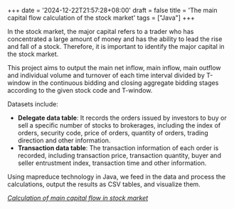 +++
date = '2024-12-22T21:57:28+08:00'
draft = false
title = 'The main capital flow calculation of the stock market'
tags = ["Java"]
+++

In the stock market, the major capital refers to a trader who has concentrated a large amount of money and has the ability to lead the rise and fall of a stock. Therefore, it is important to identify the major capital in the stock market.

This project aims to output the main net inflow, main inflow, main outflow and individual volume and turnover of each time interval divided by T-window in the continuous bidding and closing aggregate bidding stages according to the given stock code and T-window.

Datasets include:
+ **Delegate data table**: It records the orders issued by investors to buy or sell a specific number of stocks to brokerages, including the index of orders, security code, price of orders, quantity of orders, trading direction and other information.
+ **Transaction data table**: The transaction information of each order is recorded, including transaction price, transaction quantity, buyer and seller entrustment index, transaction time and other information.

Using mapreduce technology in Java, we feed in the data and process the calculations, output the results as CSV tables, and visualize them.

*[Calculation of main capital flow in stock market](https://drive.google.com/drive/folders/1Vp9MeeBtfN1mioeMUuncgN9XTKgUXsOC?usp=sharing)*